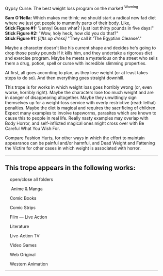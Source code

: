 Gypsy Curse: The best weight loss program on the market! <sup>Warning&nbsp;</sup> 

**Sam O'Nella:** Which makes me think; we should start a radical new fad diet where we just get people to mummify parts of their body. Like,  
**Stick Figure #1:** "Jenny! Guess what? I just lost thirty pounds in five days!"  
**Stick Figure #2:** "Wow, holy heck, how did you do that?"  
**Stick Figure #1:** _\[lifts up dress\]_ "They call it 'The Egyptian Cleanse'."

Maybe a character doesn't like his current shape and decides he's going to drop those pesky pounds if it kills him, and they undertake a rigorous diet and exercise program. Maybe he meets a mysterious on the street who sells them a drug, potion, spell or curse with incredible slimming properties.

At first, all goes according to plan, as they lose weight (or at least takes steps to do so). And then everything goes straight downhill.

This trope is for works in which weight loss goes horribly wrong (or, even worse, horribly right). Maybe the characters lose too much weight and are in danger of disappearing altogether. Maybe they unwittingly sign themselves up for a weight-loss service with overly restrictive (read: lethal) penalties. Maybe the diet is magical and requires the sacrificing of children. Expect many examples to involve tapeworms, parasites which are known to cause this to people in real life. Really nasty examples may overlap with Body Horror, and self-inflicted magical ones might cross over with Be Careful What You Wish For.

Compare Fashion Hurts, for other ways in which the effort to maintain appearance can be painful and/or harmful, and Dead Weight and Fattening the Victim for other cases in which weight is associated with horror.

___

## This trope appears in the following works:

    open/close all folders 

     Anime & Manga 

    Comic Books 

    Comic Strips 

    Film — Live Action 

    Literature 

    Live-Action TV 

    Video Games 

    Web Original 

    Western Animation 

___